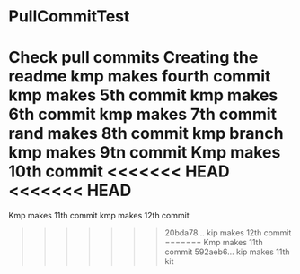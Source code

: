 # PullCommitTest
Check pull commits
Creating the readme
kmp makes fourth commit
kmp makes 5th commit
kmp makes 6th commit
kmp makes 7th commit
rand makes 8th commit kmp branch
kmp makes 9tn commit
Kmp makes 10th commit
<<<<<<< HEAD
<<<<<<< HEAD
=======
Kmp makes 11th commit
kmp makes 12th commit
>>>>>>> 20bda78... kip makes 12th commit
=======
Kmp makes 11th commit
>>>>>>> 592aeb6... kip makes 11th kit
